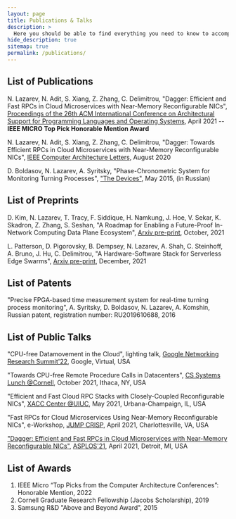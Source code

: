 ```yaml
---
layout: page
title: Publications & Talks
description: >
  Here you should be able to find everything you need to know to accomplish the most common tasks when blogging with Hydejack.
hide_description: true
sitemap: true
permalink: /publications/
---
```


## List of Publications

N. Lazarev, N. Adit, S. Xiang, Z. Zhang, C. Delimitrou, "Dagger: Efficient and Fast RPCs in Cloud Microservices with Near-Memory Reconfigurable NICs", <a href="https://dl.acm.org/doi/proceedings/10.1145/3445814" title="asplos">Proceedings of the 26th ACM International Conference on Architectural Support for Programming Languages and Operating Systems</a>, April 2021 -- **IEEE MICRO Top Pick Honorable Mention Award**

N. Lazarev, N. Adit, S. Xiang, Z. Zhang, C. Delimitrou, "Dagger: Towards Efficient RPCs in Cloud Microservices with Near-Memory Reconfigurable NICs", <a href="https://ieeexplore.ieee.org/xpl/RecentIssue.jsp?punumber=10208" title="cal">IEEE Computer Architecture Letters</a>, August 2020

D. Boldasov, N. Lazarev, A. Syritsky, "Phase-Chronometric System for Monitoring Turning Processes", <a href="http://www.pribory-smi.ru/" title="devices">"The Devices"</a>, May 2015, (in Russian)


## List of Preprints

D. Kim, N. Lazarev, T. Tracy, F. Siddique, H. Namkung, J. Hoe, V. Sekar, K. Skadron, Z. Zhang, S. Seshan, "A Roadmap for Enabling a Future-Proof In-Network Computing Data Plane Ecosystem", <a href="https://arxiv.org/abs/2111.04563" title="arxiv_switch">Arxiv pre-print</a>, October, 2021

L. Patterson, D. Pigorovsky, B. Dempsey, N. Lazarev, A. Shah, C. Steinhoff, A. Bruno, J. Hu, C. Delimitrou, "A Hardware-Software Stack for Serverless Edge Swarms", <a href="https://arxiv.org/abs/2111.04563" title="arxiv_switch">Arxiv pre-print</a>, December, 2021


## List of Patents

"Precise FPGA-based time measurement system for real-time turning process monitoring", A. Syritsky, D. Boldasov, N. Lazarev, A. Komshin, Russian patent, registration number: RU2019610688, 2016


## List of Public Talks

"CPU-free Datamovement in the Cloud", lighting talk, <a href="https://events.withgoogle.com/networking-research-summit-2022/" title="crisp">Google Networking Research Summit'22</a>, Google, Virtual, USA

"Towards CPU-free Remote Procedure Calls in Datacenters", <a href="https://www.cs.cornell.edu/courses/cs7490/2021fa/" title="crisp">CS Systems Lunch @Cornell</a>, October 2021, Ithaca, NY, USA

"Efficient and Fast Cloud RPC Stacks with Closely-Coupled Reconfigurable NICs", <a href="https://xilinx.github.io/xacc/uiuc.html" title="crisp">XACC Center @UIUC</a>, May 2021, Urbana-Champaign, IL, USA

"Fast RPCs for Cloud Microservices Using Near-Memory Reconfigurable NICs", e-Workshop, <a href="https://crisp.engineering.virginia.edu/joint-university-microelectronics-program-jump" title="crisp">JUMP CRISP</a>, April 2021, Charlottesville, VA, USA

<a href="https://www.youtube.com/watch?v=ONnR6Mg6t4E" title="asplos">"Dagger: Efficient and Fast RPCs in Cloud Microservices with Near-Memory Reconfigurable NICs"</a>, <a href="https://asplos-conference.org/" title="asplos_1">ASPLOS'21</a>, April 2021, Detroit, MI, USA

## List of Awards

<ol>
  <li>IEEE Micro “Top Picks from the Computer Architecture Conferences”: Honorable Mention, 2022</li>
  <li>Cornell Graduate Research Fellowship (Jacobs Scholarship), 2019</li>
  <li>Samsung R&D "Above and Beyond Award", 2015</li>
</ol>
